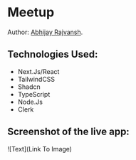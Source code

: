 # Meetup

Author: [Abhijay Rajvansh](https://x.com/rajvanshtwt).

## Technologies Used:

- Next.Js/React
- TailwindCSS
- Shadcn
- TypeScript
- Node.Js
- Clerk

## Screenshot of the live app:

![Text](Link To Image)